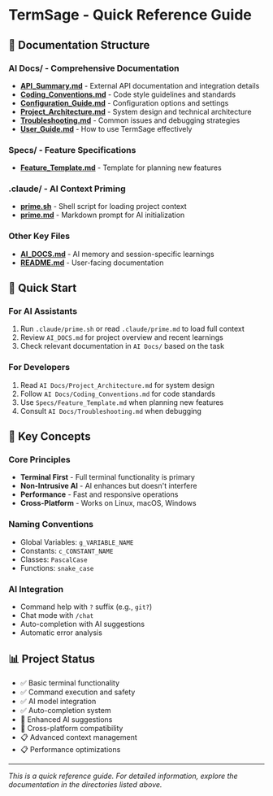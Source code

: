 # TermSage - Quick Reference Guide

## 📁 Documentation Structure

### AI Docs/ - Comprehensive Documentation
- **[API_Summary.md](AI%20Docs/API_Summary.md)** - External API documentation and integration details
- **[Coding_Conventions.md](AI%20Docs/Coding_Conventions.md)** - Code style guidelines and standards
- **[Configuration_Guide.md](AI%20Docs/Configuration_Guide.md)** - Configuration options and settings
- **[Project_Architecture.md](AI%20Docs/Project_Architecture.md)** - System design and technical architecture
- **[Troubleshooting.md](AI%20Docs/Troubleshooting.md)** - Common issues and debugging strategies
- **[User_Guide.md](AI%20Docs/User_Guide.md)** - How to use TermSage effectively

### Specs/ - Feature Specifications
- **[Feature_Template.md](Specs/Feature_Template.md)** - Template for planning new features

### .claude/ - AI Context Priming
- **[prime.sh](.claude/prime.sh)** - Shell script for loading project context
- **[prime.md](.claude/prime.md)** - Markdown prompt for AI initialization

### Other Key Files
- **[AI_DOCS.md](AI_DOCS.md)** - AI memory and session-specific learnings
- **[README.md](README.md)** - User-facing documentation

## 🚀 Quick Start

### For AI Assistants
1. Run `.claude/prime.sh` or read `.claude/prime.md` to load full context
2. Review `AI_DOCS.md` for project overview and recent learnings
3. Check relevant documentation in `AI Docs/` based on the task

### For Developers
1. Read `AI Docs/Project_Architecture.md` for system design
2. Follow `AI Docs/Coding_Conventions.md` for code standards
3. Use `Specs/Feature_Template.md` when planning new features
4. Consult `AI Docs/Troubleshooting.md` when debugging

## 🔑 Key Concepts

### Core Principles
- **Terminal First** - Full terminal functionality is primary
- **Non-Intrusive AI** - AI enhances but doesn't interfere
- **Performance** - Fast and responsive operations
- **Cross-Platform** - Works on Linux, macOS, Windows

### Naming Conventions
- Global Variables: `g_VARIABLE_NAME`
- Constants: `c_CONSTANT_NAME`
- Classes: `PascalCase`
- Functions: `snake_case`

### AI Integration
- Command help with `?` suffix (e.g., `git?`)
- Chat mode with `/chat`
- Auto-completion with AI suggestions
- Automatic error analysis

## 📊 Project Status
- ✅ Basic terminal functionality
- ✅ Command execution and safety
- ✅ AI model integration
- ✅ Auto-completion system
- 🔄 Enhanced AI suggestions
- 🔄 Cross-platform compatibility
- 📋 Advanced context management
- 📋 Performance optimizations

---
*This is a quick reference guide. For detailed information, explore the documentation in the directories listed above.*